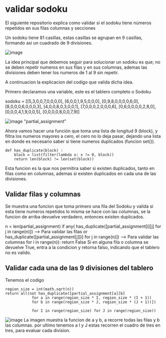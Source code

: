 # validar sodoku
El siguiente repositorio explica como validar si el sodoku tiene números repetidos en sus filas columnas y secciones 

Un sodoku tiene 81 casillas, estas casillas se agrupan en 9 casillas, formando asi un cuadrado de 9 divisiones.

![image](https://user-images.githubusercontent.com/45399791/230791848-18637098-8f32-447d-81e5-d80eacb3ad5e.png)

La idea principal que debemos seguir para solucionar un sodoku es que; no se deben repetir numeros en sus filas y en sus columnas, ademas las divisiones deben tener los numeros de 1 al 9 sin repetir.

A continuacion la explicacion del codigo que valida dicha idea.

Primero declaramos una variable, este es el tablero completo o Sodoku

sodoku = [[5,3,0,0,7,0,0,0,0],
          [6,0,0,1,9,5,0,0,0],
          [0,9,8,0,0,0,0,6,0],
          [8,0,0,0,6,0,0,0,3],
          [4,0,0,8,0,3,0,0,1],
          [7,0,0,0,2,0,0,0,6],
          [0,6,0,0,0,0,2,8,0],
          [0,0,0,4,1,9,0,0,5],
          [0,0,0,0,8,0,0,7,9]]

![image](https://user-images.githubusercontent.com/45399791/230801751-4a7cb154-2f5e-48dd-a0d4-44b7a8f528e0.png)
"partial_assignment"

Ahora vamos hacer una función que toma una lista de longitud 9 (block), y filtra los numeros mayores a cero, el cero no lo deja pasar, dejando una lista en donde es necesario saber si tiene numeros duplicados (funcion set()). 

    def has_duplicate(block) :
        block = list(filter(lambda x: x != 0, block))
        return len(block) != len(set(block))

Esta funcion es la que nos permitira saber si existen duplicados, tanto en filas como en columnas, ademas si existen duplicados en cada una de las divisiones.

## Validar filas y columnas

Se muestra una funcion que toma primero una fila del Sodoku y valida si esta tiene numeros repetidos lo misma se hace con las columnas, se la funcion de arriba devuelve verdadero, entonces existen duplicados.


n = len(partial_assignment)
    if any( has_duplicate([partial_assignment[i][j] for j in range(n)]) --> Para validar las filas
            or has_duplicate([partial_assignment[j][i] for j in range(n)]) --> Para validar las columnas
            for i in range(n)):
        return False
Si en alguna fila o columna se devuelve True, entra a la condicion y retorna falso, indicando que el tablero no es valido.

## Validar cada una de las 9 divisiones del tablero

Tenemos el codigo 

    region_size = int(math.sqrt(n))
    return all(not has_duplicate([partial_assignment[a][b] 
                for a in range(region_size * I, region_size * (I + 1))
                for b in range(region_size * J, region_size * (J + 1))])          
                
                for I in range(region_size) for J in range(region_size))
![image](https://user-images.githubusercontent.com/45399791/230812549-9cca6a24-1da1-4c22-8c05-a4eb906a06db.png)
La imagen muestra la funcion de a y b, a recorre todas las filas y b las columnas.
por ultimo tenemos a I y J estas recorren el cuadro de tres en tres, para evaluar cada division.
